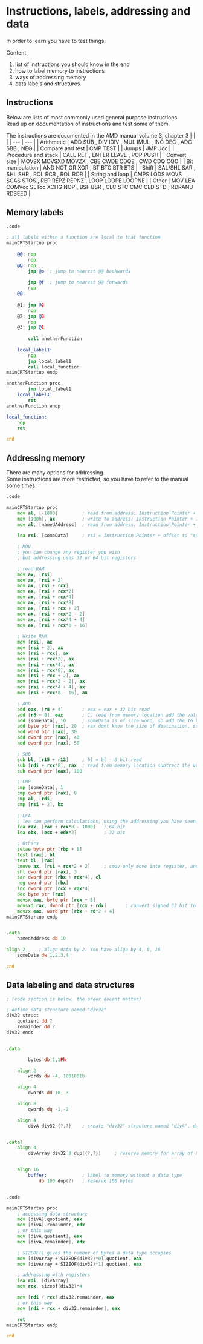 # Instructions, labels, addressing and data
In order to learn you have to test things. <br>

Content
1. list of instructions you should know in the end
2. how to label memory to instructions
3. ways of addressing memory
4. data labels and structures

## Instructions
Below are lists of most commonly used general purpose instructions. <br>
Read up on documentation of instructions and test some of them.

The instructions are documented in the AMD manual volume 3, chapter 3
| | |
| --- | --- |
| Arithmetic | ADD SUB , DIV IDIV , MUL IMUL , INC DEC , ADC SBB , NEG |
| Compare and test | CMP TEST |
| Jumps | JMP Jcc |
| Procedure and stack | CALL RET , ENTER LEAVE , POP PUSH |
| Convert size | MOVSX MOVSXD MOVZX , CBE CWDE CDQE , CWD CDQ CQO |
| Bit manipulation | AND NOT OR XOR , BT BTC BTR BTS |
| Shift	| SAL/SHL SAR , SHL SHR , RCL RCR , ROL ROR |
| String and loop | CMPS LODS MOVS SCAS STOS , REP REPZ REPNZ , LOOP LOOPE LOOPNE |
| Other	| MOV  LEA  COMVcc  SETcc  XCHG  NOP , BSF  BSR , CLC  STC  CMC  CLD  STD , RDRAND  RDSEED |

## Memory labels
```asm
.code

; all labels within a function are local to that function
mainCRTStartup proc
	
	@@:	nop
		nop
	@@: nop
		jmp @b	; jump to nearest @@ backwards
	
		jmp @f	; jump to nearest @@ forwards
		nop
	@@:
	
	@1: jmp @2
		nop
	@2: jmp @3
		nop
	@3: jmp @1
	
		call anotherFunction
	
	local_label1:
		nop
		jmp local_label1
		call local_function
mainCRTStartup endp

anotherFunction proc
		jmp local_label1
	local_label1:
		ret
anotherFunction endp

local_function:
	nop
	ret

end
```

## Addressing memory
There are many options for addressing. <br>
Some instructions are more restricted, so you have to refer to the manual some times.
```asm
.code

mainCRTStartup proc
	mov al, [-1000]			; read from address: Instruction Pointer + -1000
	mov [100h], ax			; write to address: Instruction Pointer + 100h
	mov al, [namedAddress]	; read from address: Instruction Pointer + offset to "namedAddress"
	
	lea rsi, [someData]		; rsi = Instruction Pointer + offset to "someData"

	; MOV
	; you can change any register you wish
	; but addressing uses 32 or 64 bit registers

	; read RAM
	mov ax, [rsi]
	mov ax, [rsi + 2]
	mov ax, [rsi + rcx]
	mov ax, [rsi + rcx*2]
	mov ax, [rsi + rcx*4]
	mov ax, [rsi + rcx*8]
	mov ax, [rsi + rcx + 2]
	mov ax, [rsi + rcx*2 - 2]
	mov ax, [rsi + rcx*4 + 4]
	mov ax, [rsi + rcx*8 - 16]
	
	; Write RAM
	mov [rsi], ax
	mov [rsi + 2], ax
	mov [rsi + rcx], ax
	mov [rsi + rcx*2], ax
	mov [rsi + rcx*4], ax
	mov [rsi + rcx*8], ax
	mov [rsi + rcx + 2], ax
	mov [rsi + rcx*2 - 2], ax
	mov [rsi + rcx*4 + 4], ax
	mov [rsi + rcx*8 - 16], ax

	; ADD
	add eax, [r8 + 4]		; eax = eax + 32 bit read
	add [r8 + 8], eax		; 1. read from memory location add the value with eax, then store it back
	add [someData], 10		; someData is of size word, so add the 16 bit value 10 with
	add byte ptr [rax], 20	; rax dont know the size of destination, so you have to specify it
	add word ptr [rax], 30
	add dword ptr [rax], 40
	add qword ptr [rax], 50

	; SUB
	sub bl, [r15 + r12]		; bl = bl - 8 bit read
	sub [rdi + rcx*8], rax	; read from memory location subtract the value with eax, then store it back
	sub dword ptr [eax], 100

	; CMP
	cmp [someData], 1
	cmp qword ptr [rax], 0
	cmp al, [rdi]
	cmp [rsi + 2], bx
	
	; LEA
	; lea can perform calculations, using the addressing you have seen, so not only IP + number
	lea rax, [rax + rcx*8 - 1000]	; 64 bit
	lea ebx, [ecx + edx*2]			; 32 bit

	; Others
	setae byte ptr [rbp + 8]
	test [rax], bl
	test bl, [rax]
	cmove ax, [rsi + rcx*2 + 2]		; cmov only move into register, and not 8 bits
	shl dword ptr [rax], 3
	sar dword ptr [rbx + rcx*4], cl
	neg qword ptr [rbx]
	inc dword ptr [rcx + rdx*4]
	dec byte ptr [rax]
	movsx eax, byte ptr [rcx + 3]
	movsxd rax, dword ptr [rcx + rdx]		; convert signed 32 bit to 64 bit
	movzx eax, word ptr [rbx + r8*2 + 4]
mainCRTStartup endp


.data
	namedAddress db 10

align 2		; align data by 2. You have align by 4, 8, 16
	someData dw 1,2,3,4

end
```

## Data labeling and data structures
```asm
; (code section is below, the order doesnt matter)

; define data structure named "div32"
div32 struct
	quotient dd ?
	remainder dd ?
div32 ends


.data

		bytes db 1,1Fh

	align 2
		words dw -4, 1001001b

	align 4
		dwords dd 10, 3

	align 8
		qwords dq -1,-2

	align 4
		divA div32 {?,?}	; create "div32" structure named "divA", data members initialized with ?,?


.data?
	align 4
		divArray div32 8 dup({?,?})		; reserve memory for array of 8 "div32" data structures, beginning address is named "divArray"


	align 16
		buffer:				; label to memory without a data type
			db 100 dup(?)	; reserve 100 bytes


.code

mainCRTStartup proc
	; accessing data structure
	mov [divA].quotient, eax
	mov [divA].remainder, edx
	; or this way
	mov [divA.quotient], eax
	mov [divA.remainder], edx

	; SIZEOF() gives the number of bytes a data type occupies
	mov [divArray + SIZEOF(div32)*0].quotient, eax
	mov [divArray + SIZEOF(div32)*1].quotient, eax

	; addressing with registers
	lea rdi, [divArray]
	mov rcx, sizeof(div32)*4

	mov [rdi + rcx].div32.remainder, eax
	; or this way
	mov [rdi + rcx + div32.remainder], eax

	ret
mainCRTStartup endp

end
```
